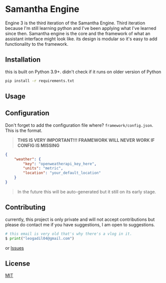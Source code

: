 # Samantha Engine

Engine 3 is the third iteration of the Samantha Engine. Third iteration because I'm still learning python and I've been applying what I've learned since then. Samantha engine is the core and the framework of what an assistant interface might look like. its design is modular so it's easy to add functionality to the framework.


## Installation

this is built on Python 3.9+. didn't check if it runs on older version of Python

```bash
pip install -r requirements.txt
```

## Usage

<!-- ```python
import imports # to add the framework folder to the sys.path | will come up with a better idea to do this better
import personalassistant as pa #importing the framework

class Samantha(pa.engine): # here. <---------------

    def __init__(self) -> None:
        super().__init__(self)
        self.name = "Samantha"
        self.version = "0.0.1"
        self.description = "A female personal assistant"
        self.author = "Jann Leo Gadil"

        self.initialize() # initialize before running. this will initiate all core components.
        self.run() # will load all non-essentials but features of the engine

if __name__ == '__main__':
    Samantha()
``` -->

## Configuration
Don't forget to add the configuration file where? `framework/config.json`. This is the format.

> **THIS IS VERY IMPORTANT!!! FRAMEWORK WILL NEVER WORK IF CONFIG IS MISSING**

```json
{
    "weather": {
        "key": "openweatherapi_key_here",
        "units": "metric",
        "location": "your_default_location"
    }
}
```
> In the future this will be auto-generated but it still on its early stage.

## Contributing
currently, this project is only private and will not accept contributions but please do contact me if you have suggestions, I am open to suggestions.


```python
# this email is very old that's why there's a vlog in it.
$ print("leogadil04@gmail.com")
```
or [Issues](https://github.com/LeoooooGadil/samantha/issues)



## License
[MIT](https://github.com/LeoooooGadil/samantha/blob/master/LICENSE)